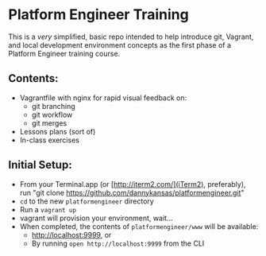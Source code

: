 # Platform Engineer Training 
This is a *very* simplified, basic repo intended to help introduce git, Vagrant, and local development environment concepts as the first phase of a Platform Engineer training course.

## Contents:
- Vagrantfile with nginx for rapid visual feedback on:
    -  git branching
    -  git workflow
    -  git merges
- Lessons plans (sort of)
- In-class exercises

## Initial Setup:
- From your Terminal.app (or [http://iterm2.com/](iTerm2), preferably), run "git clone https://github.com/dannykansas/platformengineer.git"
- `cd` to the new `platformengineer` directory
- Run a `vagrant up`
- vagrant will provision your environment, wait...
- When completed, the contents of `platformengineer/www` will be available:
    - [http://localhost:9999](Here!), or 
    - By running `open http://localhost:9999` from the CLI 
